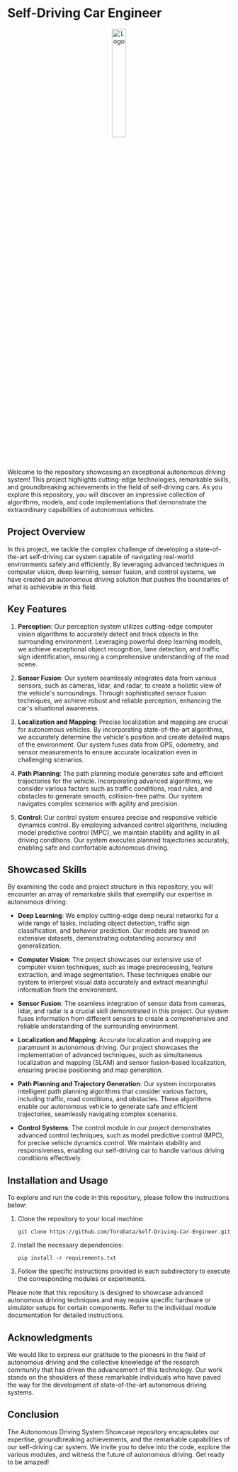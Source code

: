 # Self-Driving Car Engineer

<div align="center">
    <img src="https://thedatascientist.digital/img/logo.png" alt="Logo" width="25%">
</div>

Welcome to the repository showcasing an exceptional autonomous driving system! This project highlights cutting-edge technologies, remarkable skills, and groundbreaking achievements in the field of self-driving cars. As you explore this repository, you will discover an impressive collection of algorithms, models, and code implementations that demonstrate the extraordinary capabilities of autonomous vehicles.



## Project Overview

In this project, we tackle the complex challenge of developing a state-of-the-art self-driving car system capable of navigating real-world environments safely and efficiently. By leveraging advanced techniques in computer vision, deep learning, sensor fusion, and control systems, we have created an autonomous driving solution that pushes the boundaries of what is achievable in this field.
## Key Features

1. **Perception**: Our perception system utilizes cutting-edge computer vision algorithms to accurately detect and track objects in the surrounding environment. Leveraging powerful deep learning models, we achieve exceptional object recognition, lane detection, and traffic sign identification, ensuring a comprehensive understanding of the road scene.

2. **Sensor Fusion**: Our system seamlessly integrates data from various sensors, such as cameras, lidar, and radar, to create a holistic view of the vehicle's surroundings. Through sophisticated sensor fusion techniques, we achieve robust and reliable perception, enhancing the car's situational awareness.

3. **Localization and Mapping**: Precise localization and mapping are crucial for autonomous vehicles. By incorporating state-of-the-art algorithms, we accurately determine the vehicle's position and create detailed maps of the environment. Our system fuses data from GPS, odometry, and sensor measurements to ensure accurate localization even in challenging scenarios.

4. **Path Planning**: The path planning module generates safe and efficient trajectories for the vehicle. Incorporating advanced algorithms, we consider various factors such as traffic conditions, road rules, and obstacles to generate smooth, collision-free paths. Our system navigates complex scenarios with agility and precision.

5. **Control**: Our control system ensures precise and responsive vehicle dynamics control. By employing advanced control algorithms, including model predictive control (MPC), we maintain stability and agility in all driving conditions. Our system executes planned trajectories accurately, enabling safe and comfortable autonomous driving.
## Showcased Skills

By examining the code and project structure in this repository, you will encounter an array of remarkable skills that exemplify our expertise in autonomous driving:

- **Deep Learning**: We employ cutting-edge deep neural networks for a wide range of tasks, including object detection, traffic sign classification, and behavior prediction. Our models are trained on extensive datasets, demonstrating outstanding accuracy and generalization.

 - **Computer Vision**: The project showcases our extensive use of computer vision techniques, such as image preprocessing, feature extraction, and image segmentation. These techniques enable our system to interpret visual data accurately and extract meaningful information from the environment.

- **Sensor Fusion**: The seamless integration of sensor data from cameras, lidar, and radar is a crucial skill demonstrated in this project. Our system fuses information from different sensors to create a comprehensive and reliable understanding of the surrounding environment.

- **Localization and Mapping**: Accurate localization and mapping are paramount in autonomous driving. Our project showcases the implementation of advanced techniques, such as simultaneous localization and mapping (SLAM) and sensor fusion-based localization, ensuring precise positioning and map generation.

- **Path Planning and Trajectory Generation**: Our system incorporates intelligent path planning algorithms that consider various factors, including traffic, road conditions, and obstacles. These algorithms enable our autonomous vehicle to generate safe and efficient trajectories, seamlessly navigating complex scenarios.

- **Control Systems**: The control module in our project demonstrates advanced control techniques, such as model predictive control (MPC), for precise vehicle dynamics control. We maintain stability and responsiveness, enabling our self-driving car to handle various driving conditions effectively.
## Installation and Usage

To explore and run the code in this repository, please follow the instructions below:

1. Clone the repository to your local machine:

    ```{Bash}
    git clone https://github.com/ToroData/Self-Driving-Car-Engineer.git
    ```
2. Install the necessary dependencies:

    ```{Bash}
    pip install -r requirements.txt
    ```

3. Follow the specific instructions provided in each subdirectory to execute the corresponding modules or experiments.

Please note that this repository is designed to showcase advanced autonomous driving techniques and may require specific hardware or simulator setups for certain components. Refer to the individual module documentation for detailed instructions.
## Acknowledgments

We would like to express our gratitude to the pioneers in the field of autonomous driving and the collective knowledge of the research community that has driven the advancement of this technology. Our work stands on the shoulders of these remarkable individuals who have paved the way for the development of state-of-the-art autonomous driving systems.
## Conclusion

The Autonomous Driving System Showcase repository encapsulates our expertise, groundbreaking achievements, and the remarkable capabilities of our self-driving car system. We invite you to delve into the code, explore the various modules, and witness the future of autonomous driving. Get ready to be amazed!